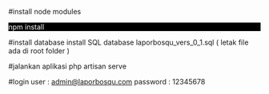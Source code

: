 #install node modules
 
<p style="background:black; color:white;">
 npm install 
</p>

#install database
install SQL database laporbosqu_vers_0_1.sql ( letak file ada di root folder ) 

#jalankan aplikasi
php artisan serve

#login
user : admin@laporbosqu.com
password : 12345678

